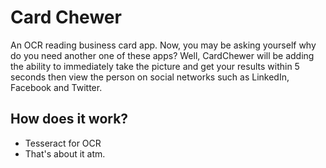 Card Chewer
==========

An OCR reading business card app. Now, you may be asking yourself why do you need another one of these apps? Well, CardChewer will be adding the ability to immediately take the picture and get your results within 5 seconds then view the person on social networks such as LinkedIn, Facebook and Twitter.

How does it work?
------------------

* Tesseract for OCR
* That's about it atm.

